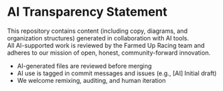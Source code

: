 # AI Transparency Statement

This repository contains content (including copy, diagrams, and organization structures) generated in collaboration with AI tools.  
All AI-supported work is reviewed by the Farmed Up Racing team and adheres to our mission of open, honest, community-forward innovation.

- AI-generated files are reviewed before merging
- AI use is tagged in commit messages and issues (e.g., [AI] Initial draft)
- We welcome remixing, auditing, and human iteration
